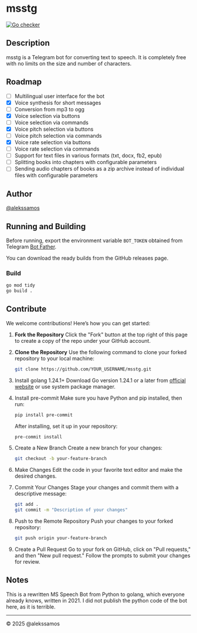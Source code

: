 # msstg

[![Go checker](https://github.com/alekssamos/msstg/actions/workflows/go.yml/badge.svg?branch=main)](https://github.com/alekssamos/msstg/actions/workflows/go.yml)

## Description
msstg is a Telegram bot for converting text to speech. It is completely free with no limits on the size and number of characters.

## Roadmap
- [ ] Multilingual user interface for the bot
- [x] Voice synthesis for short messages
- [ ] Conversion from mp3 to ogg
- [x] Voice selection via buttons
- [ ] Voice selection via commands
- [x] Voice pitch selection via buttons
- [ ] Voice pitch selection via commands
- [x] Voice rate selection via buttons
- [ ] Voice rate selection via commands
- [ ] Support for text files in various formats (txt, docx, fb2, epub)
- [ ] Splitting books into chapters with configurable parameters
- [ ] Sending audio chapters of books as a zip archive instead of individual files with configurable parameters

## Author
[@alekssamos](https://github.com/alekssamos)

## Running and Building
Before running, export the environment variable `BOT_TOKEN` obtained from Telegram [Bot Father](https://t.me/BotFather).

You can download the ready builds from the GitHub releases page.

### Build
```bash
go mod tidy
go build .
```

## Contribute
We welcome contributions! Here’s how you can get started:

1. **Fork the Repository**
   Click the "Fork" button at the top right of this page to create a copy of the repo under your GitHub account.

2. **Clone the Repository**
   Use the following command to clone your forked repository to your local machine:
   ```bash
   git clone https://github.com/YOUR_USERNAME/msstg.git
   ```

3. Install golang 1.24.1+
   Download Go version 1.24.1 or a later   from [official website](https://go.dev/dl/) or use system package manager.

4. Install pre-commit
   Make sure you have Python and pip installed, then run:

   ```bash
   pip install pre-commit
   ```

   After installing, set it up in your repository:

   ```bash
   pre-commit install
   ```

5. Create a New Branch
   Create a new branch for your changes:

   ```bash
   git checkout -b your-feature-branch
   ```

6. Make Changes
   Edit the code in your favorite text editor and make the desired changes.

7. Commit Your Changes
   Stage your changes and commit them with a descriptive message:

   ```bash
   git add .
   git commit -m "Description of your changes"
   ```

8. Push to the Remote Repository
   Push your changes to your forked repository:

   ```bash
   git push origin your-feature-branch
   ```

9. Create a Pull Request
   Go to your fork on GitHub, click on "Pull requests," and then "New pull request." Follow the prompts to submit your changes for review.

## Notes
This is a rewritten MS Speech Bot from Python to golang, which everyone already knows, written in 2021.
I did not publish the python code of the bot here, as it is terrible.

---

© 2025 @alekssamos
